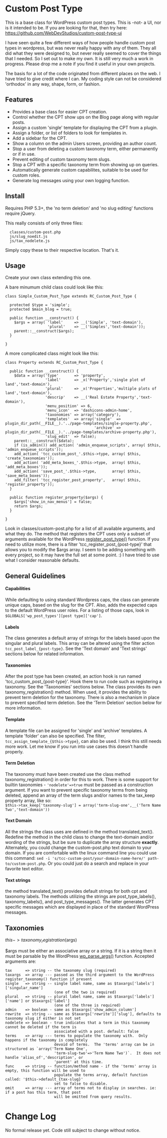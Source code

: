 # Custom Post Type

This is a base class for WordPress custom post types.  This is -not- a UI, nor is it intended to be.  If you are looking for that, then try here: https://github.com/WebDevStudios/custom-post-type-ui

I have seen quite a few different ways of how people handle custom post types in wordpress, but was never really happy with any of them.  They all did what they were designed to, but never really seemed to cover the things that I needed.  So I set out to make my own.  It is still very much a work in progress.  Please drop me a note if you find it useful in your own projects.

The basis for a lot of the code originated from different places on the web.  I have tried to give credit where I can.  My coding style can not be considered 'orthodox' in any way, shape, form, or fashion.

## Features

* Provides a base class for easier CPT creation.
* Control whether the CPT show ups on the Blog page along with regular posts.
* Assign a custom 'single' template for displaying the CPT from a plugin.
* Assign a folder, or list of folders to look for templates in.
* Add a sidebar for the CPT.
* Show a column on the admin Users screen, providing an author count.
* Stop a user from deleting a custom taxonomy term, either permanently or if in use.
* Prevent editing of custom taxonomy term slugs.
* Stop a CPT with a specific taxonomy term from showing up on queries.
* Automatically generate custom capabilites, suitable to be used for custom roles.
* Generate log messages using your own logging function.

## Install

Requires PHP 5.3+, the 'no term deletion' and 'no slug editing' functions require jQuery.

This really consists of only three files:
```
  classes/custom-post.php
  js/slug_noedit.js
  js/tax_nodelete.js
```
Simply copy these to their respective location.  That's it.

## Usage

Create your own class extending this one.

A bare minumum child class could look like this:
```
class Simple_Custom_Post_Type extends RC_Custom_Post_Type {

  protected $type = 'simple';
  protected $main_blog = true;

  public function __construct() {
    $args = array( 'label'     => __('Simple', 'text-domain'),
                   'plural'    => __('Simples','text-domain'));
    parent::__construct($args);
  }

}
```

A more complicated class might look like this:
```
class Property extends RC_Custom_Post_Type {

  public function __construct() {
    $data = array('type'       => 'property',
                  'label'      => _x('Property','single plot of land','text-domain'),
                  'plural'     => _x('Properties','multiple plots of land','text-domain'),
                  'descrip'    => __('Real Estate Property','text-domain'),
                  'menu_position' => 6,
                  'menu_icon'  => 'dashicons-admin-home',
                  'taxonomies' => array('category'),
                  'templates'  => array('single'  => plugin_dir_path(__FILE__).'../page-templates/single-property.php',
                                        'archive' => plugin_dir_path(__FILE__).'../page-templates/archive-property.php'),
                  'slug_edit'  => false);
    parent::__construct($data);
    if (is_admin()) add_action( 'admin_enqueue_scripts', array( $this, 'admin_enqueue_scripts'));
    add_action( 'tcc_custom_post_'.$this->type, array( $this, 'create_taxonomies'));
    add_action( 'add_meta_boxes_'.$this->type,  array( $this, 'add_meta_boxes'));
    add_action( 'save_post_'.$this->type,       array( $this, 'save_meta_boxes'));
    add_filter( 'tcc_register_post_property',   array( $this, 'register_property'));
  }

  public function register_property($args) {
    $args['show_in_nav_menus'] = false;
    return $args;
  }

}
```
Look in classes/custom-post.php for a list of all available arguments, and what they do.  The method that registers the CPT uses only a subset of arguments available for the WordPress [register_post_type()](http://codex.wordpress.org/Function_Reference/register_post_type) function.  If you need to utilize more, there is a filter 'tcc_register_post_{post-type}' that allows you to modify the $args array.  I seem to be adding something with every project, so it may have the full set at some point.  :)  I have tried to use what I consider reasonable defaults.

## General Guidelines

#### Capabilities
While defaulting to using standard Wordpress caps, the class can generate unique caps, based on the slug for the CPT.  Also, adds the expected caps to the default WordPress user roles. For a listing of those caps, look in `$GLOBALS['wp_post_types'][post type]['cap']`.

#### Labels
The class generates a default array of strings for the labels based upon the singular and plural labels.  This array can be altered using the filter action `tcc_post_label_{post-type}`.  See the 'Text domain' and 'Text strings' sections below for related information.

#### Taxonomies
After the post type has been created, an action hook is run named 'tcc_custom_post_{post-type}'.  Hook there to run code such as registering a taxonomy.  See the 'Taxonomies' sections below.
The class provides its own taxonomy_registration() method.  When used, it provides the ability to prevent term deletion for the taxonomy.  There is also a mechanism in place to prevent specified term deletion.  See the 'Term Deletion' section below for more information.

#### Template
A template file can be assigned for 'single' and 'archive' templates.  A template 'folder' can also be specified.  The filter, `tcc_assign_template_{$this->type}`, can also be used.  I think this still needs more work.  Let me know if you run into use cases this doesn't handle properly.

#### Term Deletion
The taxonomy must have been created use the class method taxonomy_registration() in order for this to work.
There is some support for builtin taxonomies - `'nodelete'=>true` must be passed as a construction argument.
If you want to prevent specific taxonomy terms from being deleted, append an array of the term slugs and/or names to the tax_keep property array, like so:<br>
`$this->tax_keep['taxonomy-slug'] = array('term-slug-one',__('Term Name Two','text-domain'))`

#### Text Domain
All the strings the class uses are defined in the method translated_text().  Redefine the method in the child class to change the text-domain and/or wording of the strings, but be sure to duplicate the array structure __exactly__.  Alternately, you could change the custom-post.php text domain to your domain.  If you are comfortable with the linux command line you could use this command:  `sed -i 's/tcc-custom-post/your-domain-name-here/' path-to/custom-post.php`.  Or you could just do a search and replace in your favorite text editor.

#### Text strings
the method translated_text() provides default strings for both cpt and taxonomy labels.  The methods utilizing the strings are post_type_labels(), taxonomy_labels(), and post_type_messages().  The latter generates CPT specific messages which are displayed in place of the standard WordPress messages.

## Taxonomies

$this->taxonomy_registration($args)

$args must be either an associative array or a string.  If it is a string then it must be parsable by the WordPress [wp_parse_args()](http://codex.wordpress.org/Function_Reference/wp_parse_args) function.  Accepted arguments are:
```
tax      => string -- the taxonomy slug (required)
taxargs  => array --- passed as the third argument to the WordPress register_taxonomy() function if present
single   => string -- single label name, same as $taxargs['labels']['singular_name']
                      (one of the two is required)
plural   => string -- plural label name, same as $taxargs['labels']['name'] or $taxargs['label']
                      (one of the three is required)
admin    => boolean - same as $taxargs['show_admin_column']
rewrite  => string -- same as $taxargs['rewrite']['slug'], defaults to taxonomy slug if either is not set
nodelete => boolean - true indicates that a term in this taxonomy cannot be deleted if the term is
                      associated with a post. default: false
terms    => array --- terms to populate the taxonomy with.  Only happens if the taxonomy is completely
                      devoid of terms.  The 'terms' array can be in structured as `array('Term Name One',
                      'term-slug-two'=>'Term Name Two')`.  It does not handle 'alias_of','description', or
                      'parent' at this time.
func     => string -- function/method name - if the 'terms' array is empty, this function will be used to
                      populate the terms array, default function called: '$this->default_{tax-slug}'
                      set to false to disable.
omit     => array --- array of terms not to display in searches. ie:  if a post has this term, that post
                      will be omitted from query results.
```

# Change Log

No formal release yet.  Code still subject to change without notice.
